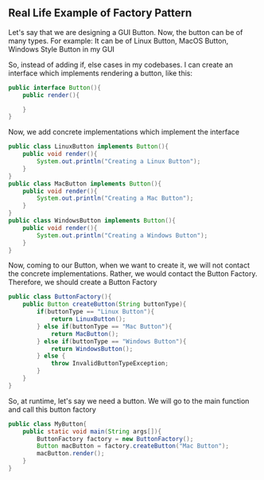 
## Real Life Example of Factory Pattern

Let's say that we are designing a GUI Button.
Now, the button can be of many types. For example: It can be of Linux Button, MacOS Button, Windows Style Button in my GUI

So, instead of adding if, else cases in my codebases. I can create an interface which implements rendering a button, like this:

```java
public interface Button(){
    public render(){

    }
}
```

Now, we add concrete implementations which implement the interface
```java
public class LinuxButton implements Button(){
    public void render(){
        System.out.println("Creating a Linux Button");
    }
}
public class MacButton implements Button(){
    public void render(){
        System.out.println("Creating a Mac Button");
    }
}
public class WindowsButton implements Button(){
    public void render(){
        System.out.println("Creating a Windows Button");
    }
}
```

Now, coming to our Button, when we want to create it, we will not contact the concrete implementations. Rather, we would contact the Button Factory. Therefore, we should create a Button Factory

```java
public class ButtonFactory(){
    public Button createButton(String buttonType){
        if(buttonType == "Linux Button"){
            return LinuxButton();
        } else if(buttonType == "Mac Button"){
            return MacButton();
        } else if(buttonType == "Windows Button"){
            return WindowsButton();
        } else {
            throw InvalidButtonTypeException;
        }
    }
}
```

So, at runtime, let's say we need a button. We will go to the main function and call this button factory

```java
public class MyButton{
    public static void main(String args[]){
        ButtonFactory factory = new ButtonFactory();
        Button macButton = factory.createButton("Mac Button");
        macButton.render();
    }
}
```